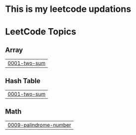 ﻿# This is my leetcode updations



<!---LeetCode Topics Start-->
# LeetCode Topics
## Array
|  |
| ------- |
| [0001-two-sum](https://github.com/AnshadMV/LeetCode/tree/master/0001-two-sum) |
## Hash Table
|  |
| ------- |
| [0001-two-sum](https://github.com/AnshadMV/LeetCode/tree/master/0001-two-sum) |
## Math
|  |
| ------- |
| [0009-palindrome-number](https://github.com/AnshadMV/LeetCode/tree/master/0009-palindrome-number) |
<!---LeetCode Topics End-->
